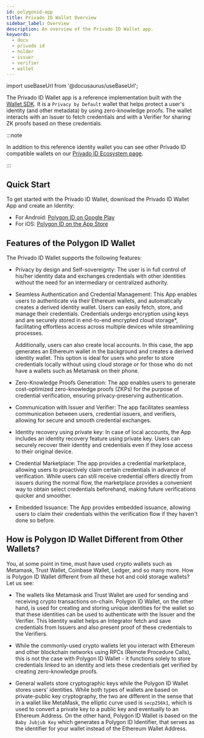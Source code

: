 ```yaml
---
id: polygonid-app
title: Privado ID Wallet Overview
sidebar_label: Overview
description: An overview of the Privado ID Wallet app.
keywords:
  - docs
  - privado id
  - holder
  - issuer
  - verifier
  - wallet
---
```


import useBaseUrl from '@docusaurus/useBaseUrl';

The Privado ID Wallet app is a reference implementation built with the [Wallet SDK](/docs/wallet/wallet-sdk/polygonid-sdk/polygonid-sdk-overview.md). It is a `Privacy by Default` wallet that helps protect a user's identity (and other metadata) by using zero-knowledge proofs. The wallet interacts with an Issuer to fetch credentials and with a Verifier for sharing ZK proofs based on these credentials.

<!-- <div align="center">
<img src={useBaseUrl("img/polygon-id-reference-app.png")} alt="Polygon ID app as a reference implementation" width="500" align="center" />
</div>
<br></br> -->

:::note

In addition to this reference identity wallet you can see other Privado ID compatible wallets on our [<ins>Privado ID Ecosystem page</ins>](https://marketplace.privado.id/ecosystem).

:::

## Quick Start

To get started with the Privado ID Wallet, download the Privado ID Wallet App and create an Identity:

- For Android: <a href="https://play.google.com/store/apps/details?id=com.polygonid.wallet" target="_blank">Polygon ID on Google Play</a>
- For iOS: <a href="https://apps.apple.com/us/app/polygon-id/id1629870183" target="_blank">Polygon ID on the App Store</a>

## Features of the Polygon ID Wallet

The Privado ID Wallet supports the following features:

- Privacy by design and Self-sovereignty: The user is in full control of his/her identity data and exchanges credentials with other identities without the need for an intermediary or centralized authority.
- Seamless Authentication and Credential Management: This App enables users to authenticate via their Ethereum wallets, and automatically creates a derived identity wallet. Users can easily fetch, store, and manage their credentials. Credentials undergo encryption using keys and are securely stored in end-to-end encrypted cloud storage*, facilitating effortless access across multiple devices while streamlining processes.

  Additionally, users can also create local accounts. In this case, the app generates an Ethereum wallet in the background and creates a derived identity wallet. This option is ideal for users who prefer to store credentials locally without using cloud storage or for those who do not have a wallets such as Metamask on their phone.

- Zero-Knowledge Proofs Generation: The app enables users to generate cost-optimized zero-knowledge proofs (ZKPs) for the purpose of credential verification, ensuring privacy-preserving authentication.

- Communication with Issuer and Verifier: The app facilitates seamless communication between users, credential issuers, and verifiers, allowing for secure and smooth credential exchanges.

- Identity recovery using private key: In case of local accounts, the App includes an identity recovery feature using private key. Users can securely recover their identity and credentials even if they lose access to their original device.

- Credential Marketplace: The app provides a credential marketplace, allowing users to proactively claim certain credentials in advance of verification. While users can still receive credential offers directly from issuers during the normal flow, the marketplace provides a convenient way to obtain select credentials beforehand, making future verifications quicker and smoother.

- Embedded Issuance: The App provides embedded issuance, allowing users to claim their credentials within the verification flow if they haven't done so before.



## How is Polygon ID Wallet Different from Other Wallets?

You, at some point in time, must have used crypto wallets such as Metamask, Trust Wallet, Coinbase Wallet, Ledger, and so many more. How is Polygon ID Wallet different from all these hot and cold storage wallets? Let us see:

- The wallets like Metamask and Trust Wallet are used for sending and receiving crypto transactions on-chain. Polygon ID Wallet, on the other hand, is used for creating and storing unique identities for the wallet so that these identities can be used to authenticate with the Issuer and the Verifier. This Identity wallet helps an Integrator fetch and save credentials from Issuers and also present proof of these credentials to the Verifiers.

- While the commonly-used crypto wallets let you interact with Ethereum and other blockchain networks using RPCs (Remote Procedure Calls), this is not the case with Polygon ID Wallet - it functions solely to store credentials linked to an identity and lets these credentials get verified by creating zero-knowledge proofs.

- General wallets store cryptographic keys while the Polygon ID Wallet stores users' identities. While both types of wallets are based on private-public key cryptography, the two are different in the sense that in a wallet like MetaMask, the elliptic curve used is `secp256k1`, which is used to convert a private key to a public key and eventually to an Ethereum Address. On the other hand, Polygon ID Wallet is based on the `Baby Jubjub Key` which generates a Polygon ID Identifier, that serves as the identifier for your wallet instead of the Ethereum Wallet Address.


